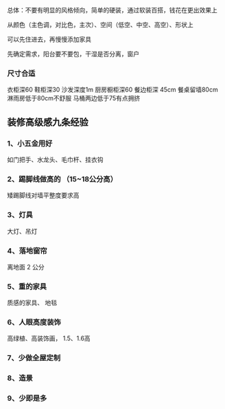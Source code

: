 
总体：不要有明显的风格倾向，简单的硬装，通过软装百搭，钱花在更出效果上

从颜色（主色调，对比色，主次）、空间（低空、中空、高空）、形状上

可以先住进去，再慢慢添加家具

先确定需求，阳台要不要包，干湿是否分离，窗户


### 尺寸合适

衣柜深60 鞋柜深30  沙发深度1m  厨房橱柜深60  餐边柜深 45cm 餐桌留墙80cm
淋雨房低于80cm不舒服 马桶两边低于75有点拥挤


## 装修高级感九条经验

### 1、小五金用好

如门把手、水龙头、毛巾杆、挂衣钩

### 2、踢脚线做高的 （15~18公分高）

矮踢脚线对墙平整度要求高

### 3、灯具

大灯、吊灯

### 4、落地窗帘

离地面 2 公分

### 5、重的家具

质感的家具、 地毯

### 6、人眼高度装饰

高绿植、高装饰画， 1.5、1.6高

### 7、少做全屋定制

### 8、造景

### 9、少即是多